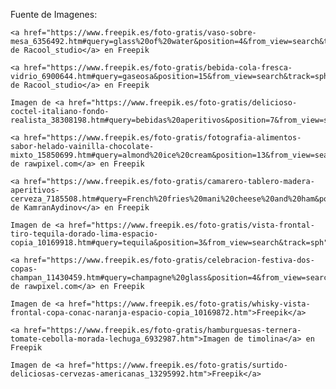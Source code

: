 Fuente de Imagenes:

    <a href="https://www.freepik.es/foto-gratis/vaso-sobre-mesa_6356492.htm#query=glass%20of%20water&position=4&from_view=search&track=ais">Imagen de Racool_studio</a> en Freepik

    <a href="https://www.freepik.es/foto-gratis/bebida-cola-fresca-vidrio_6900644.htm#query=gaseosa&position=15&from_view=search&track=sph">Imagen de Racool_studio</a> en Freepik

    Imagen de <a href="https://www.freepik.es/foto-gratis/delicioso-coctel-italiano-fondo-realista_38308198.htm#query=bebidas%20aperitivos&position=7&from_view=search&track=ais">Freepik</a>

    <a href="https://www.freepik.es/foto-gratis/fotografia-alimentos-sabor-helado-vainilla-chocolate-mixto_15850699.htm#query=almond%20ice%20cream&position=13&from_view=search&track=ais">Imagen de rawpixel.com</a> en Freepik

    <a href="https://www.freepik.es/foto-gratis/camarero-tablero-madera-aperitivos-cerveza_7185508.htm#query=French%20fries%20mani%20cheese%20and%20ham&position=1&from_view=search&track=ais">Imagen de KamranAydinov</a> en Freepik

    Imagen de <a href="https://www.freepik.es/foto-gratis/vista-frontal-tiro-tequila-dorado-lima-espacio-copia_10169918.htm#query=tequila&position=3&from_view=search&track=sph">Freepik</a>

    <a href="https://www.freepik.es/foto-gratis/celebracion-festiva-dos-copas-champan_11430459.htm#query=champagne%20glass&position=4&from_view=search&track=ais">Imagen de rawpixel.com</a> en Freepik

    Imagen de <a href="https://www.freepik.es/foto-gratis/whisky-vista-frontal-copa-conac-naranja-espacio-copia_10169872.htm">Freepik</a>

    <a href="https://www.freepik.es/foto-gratis/hamburguesas-ternera-tomate-cebolla-morada-lechuga_6932987.htm">Imagen de timolina</a> en Freepik

    Imagen de <a href="https://www.freepik.es/foto-gratis/surtido-deliciosas-cervezas-americanas_13295992.htm">Freepik</a>